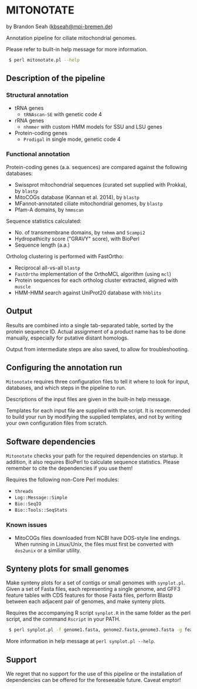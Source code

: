 # MITONOTATE

by Brandon Seah (kbseah@mpi-bremen.de)

Annotation pipeline for ciliate mitochondrial genomes.

Please refer to built-in help message for more information.

```bash
 $ perl mitonotate.pl --help
```

## Description of the pipeline

### Structural annotation

* tRNA genes
  * `tRNAscan-SE` with genetic code 4
* rRNA genes
  * `nhmmer` with custom HMM models for SSU and LSU genes
* Protein-coding genes
  * `Prodigal` in single mode, genetic code 4

### Functional annotation

Protein-coding genes (a.a. sequences) are compared against the following databases:

* Swissprot mitochondrial sequences (curated set supplied with Prokka), by `blastp`
* MitoCOGs database (Kannan et al. 2014), by `blastp`
* MFannot-annotated ciliate mitochondrial genomes, by `blastp`
* Pfam-A domains, by `hmmscan`

Sequence statistics calculated:

* No. of transmembrane domains, by `tmhmm` and `Scampi2`
* Hydropathicity score ("GRAVY" score), with BioPerl
* Sequence length (a.a.)

Ortholog clustering is performed with FastOrtho:

* Reciprocal all-vs-all `blastp`
* `FastOrtho` implementation of the OrthoMCL algorithm (using `mcl`)
* Protein sequences for each ortholog cluster extracted, aligned with `muscle`
* HMM-HMM search against UniProt20 database with `hhblits`

## Output

Results are combined into a single tab-separated table, sorted by the protein sequence ID. Actual assignment of a product name has to be done manually, especially for putative distant homologs.

Output from intermediate steps are also saved, to allow for troubleshooting.

## Configuring the annotation run

`Mitonotate` requires three configuration files to tell it where to look for input, databases, and which steps in the pipeline to run.

Descriptions of the input files are given in the built-in help message.

Templates for each input file are supplied with the script. It is recommended to build your run by modifying the supplied templates, and not by writing your own configuration files from scratch.

## Software dependencies

`Mitonotate` checks your path for the required dependencies on startup. It addition, it also requires BioPerl to calculate sequence statistics. Please remember to cite the dependencies if you use them!

Requires the following non-Core Perl modules:
* `threads`
* `Log::Message::Simple`
* `Bio::SeqIO`
* `Bio::Tools::SeqStats`

### Known issues

* MitoCOGs files downloaded from NCBI have DOS-style line endings. When running in Linux/Unix, the files must first be converted with `dos2unix` or a similiar utility.

## Synteny plots for small genomes

Make synteny plots for a set of contigs or small genomes with `synplot.pl`. Given a set of Fasta files, each representing a single genome, and GFF3 feature tables with CDS features for those Fasta files, perform Blastp between each adjacent pair of genomes, and make synteny plots.

Requires the accompanying R script `synplot.R` in the same folder as the perl script, and the command `Rscript` in your PATH.

```bash
 $ perl synplot.pl -f genome1.fasta, genome2.fasta,genome3.fasta -g features1.gff,features2.gff,features3.gff -o output_prefix
```

More information in help message at `perl synplot.pl --help`. 

## Support

We regret that no support for the use of this pipeline or the installation of dependencies can be offered for the foreseeable future. Caveat emptor!
